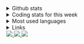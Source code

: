 
<details>
  <summary>Github stats</summary>
  <p align="center">
    <img src="https://github-readme-stats.vercel.app/api?username=terminaldweller&show_icons=true&theme=github_dark&include_all_commits=true"/>
  </p>
</details>
<details>
  <summary>Coding stats for this week</summary>
  <p align="center">
    <!-- <img src="https://wakatime.com/share/@939a2c82-4342-452e-909a-61f1ee5e0b32/701c4356-5bca-42db-b683-926c1f1f5537.svg"/> -->
    <img src="https://wakatime.com/share/@939a2c82-4342-452e-909a-61f1ee5e0b32/848d2f7b-db94-4f3e-8ee0-ab1bd92df765.svg" height=500>
  </p>
</details>
<details>
<summary>Most used languages</summary>
  <p align="center">
    <img src="https://github-readme-stats.vercel.app/api/top-langs/?username=terminaldweller&hide=objective-c,plpgsql&theme=github_dark&layout=compact&langs_count=7"/>
  </p>
</details>
<details>
  <summary>Links</summary>
  <p align="left">
    <ul>
      <li><a href="https://stackoverflow.com/story/devi">Stackoverflow developer story</a></li>
      <li><a href="https://blog.terminaldweller.com">My blog thingy</a></li>
      <li><a href="https://www.linkedin.com/in/farzad-sadeghi/">Linkedin</a></li>
    </ul>
  </p>
</details>
<a href="https://github.com/terminaldweller/dockerimages">
  <img src="https://github-readme-stats.vercel.app/api/pin/?username=terminaldweller&repo=dockerimages&theme=github_dark" />
</a>
<a href="https://github.com/terminaldweller/scripts">
  <img src="https://github-readme-stats.vercel.app/api/pin/?username=terminaldweller&repo=scripts&theme=github_dark" />
</a>
<a href="https://github.com/terminaldweller/vagrantboxes">
  <img src="https://github-readme-stats.vercel.app/api/pin/?username=terminaldweller&repo=vagrantboxes&theme=github_dark" />
</a>

